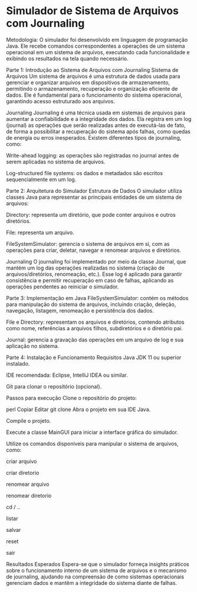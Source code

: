 # Simulador de Sistema de Arquivos com Journaling

Metodologia:
O simulador foi desenvolvido em linguagem de programação Java. Ele recebe comandos correspondentes a operações de um sistema operacional em um sistema de arquivos, executando cada funcionalidade e exibindo os resultados na tela quando necessário.

Parte 1: Introdução ao Sistema de Arquivos com Journaling
Sistema de Arquivos
Um sistema de arquivos é uma estrutura de dados usada para gerenciar e organizar arquivos em dispositivos de armazenamento, permitindo o armazenamento, recuperação e organização eficiente de dados. Ele é fundamental para o funcionamento do sistema operacional, garantindo acesso estruturado aos arquivos.

Journaling
Journaling é uma técnica usada em sistemas de arquivos para aumentar a confiabilidade e a integridade dos dados. Ela registra em um log (journal) as operações que serão realizadas antes de executá-las de fato, de forma a possibilitar a recuperação do sistema após falhas, como quedas de energia ou erros inesperados. Existem diferentes tipos de journaling, como:

Write-ahead logging: as operações são registradas no journal antes de serem aplicadas no sistema de arquivos.

Log-structured file systems: os dados e metadados são escritos sequencialmente em um log.

Parte 2: Arquitetura do Simulador
Estrutura de Dados
O simulador utiliza classes Java para representar as principais entidades de um sistema de arquivos:

Directory: representa um diretório, que pode conter arquivos e outros diretórios.

File: representa um arquivo.

FileSystemSimulator: gerencia o sistema de arquivos em si, com as operações para criar, deletar, navegar e renomear arquivos e diretórios.

Journaling
O journaling foi implementado por meio da classe Journal, que mantém um log das operações realizadas no sistema (criação de arquivos/diretórios, renomeação, etc.). Esse log é aplicado para garantir consistência e permitir recuperação em caso de falhas, aplicando as operações pendentes ao reiniciar o simulador.

Parte 3: Implementação em Java
FileSystemSimulator: contém os métodos para manipulação do sistema de arquivos, incluindo criação, deleção, navegação, listagem, renomeação e persistência dos dados.

File e Directory: representam os arquivos e diretórios, contendo atributos como nome, referências a arquivos filhos, subdiretórios e o diretório pai.

Journal: gerencia a gravação das operações em um arquivo de log e sua aplicação no sistema.

Parte 4: Instalação e Funcionamento
Requisitos
Java JDK 11 ou superior instalado.

IDE recomendada: Eclipse, IntelliJ IDEA ou similar.

Git para clonar o repositório (opcional).

Passos para execução
Clone o repositório do projeto:

perl
Copiar
Editar
git clone <link-do-repositorio-no-github>
Abra o projeto em sua IDE Java.

Compile o projeto.

Execute a classe MainGUI para iniciar a interface gráfica do simulador.

Utilize os comandos disponíveis para manipular o sistema de arquivos, como:

criar arquivo <nome>

criar diretorio <nome>

renomear arquivo <antigo> <novo>

renomear diretorio <antigo> <novo>

cd <nome> / ..

listar

salvar

reset

sair

Resultados Esperados
Espera-se que o simulador forneça insights práticos sobre o funcionamento interno de um sistema de arquivos e o mecanismo de journaling, ajudando na compreensão de como sistemas operacionais gerenciam dados e mantêm a integridade do sistema diante de falhas.
